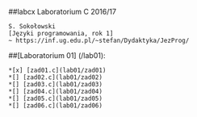 ##labcx
Laboratorium C 2016/17

	S. Sokołowski
	[Języki programowania, rok 1]
	~ https://inf.ug.edu.pl/~stefan/Dydaktyka/JezProg/

##[Laboratorium 01]  (/lab01):

 	*[x] [zad01.c](lab01/zad01)
	*[] [zad02.c](lab01/zad02)
	*[] [zad03.c](lab01/zad03)
	*[] [zad04.c](lab01/zad04)
	*[] [zad05.c](lab01/zad05)
	*[] [zad06.c](lab01/zad06)

